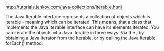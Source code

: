 http://tutorials.jenkov.com/java-collections/iterable.html

The Java Iterable interface represents a collection of objects which is iterable - meaning which can be iterated. This means, that a class that implements the Java Iterable interface can have its elements iterated. You can iterate the objects of a Java Iterable in three ways: Via the , by obtaining a Java Iterator from the Iterable, or by calling the Java Iterable forEach() method.
